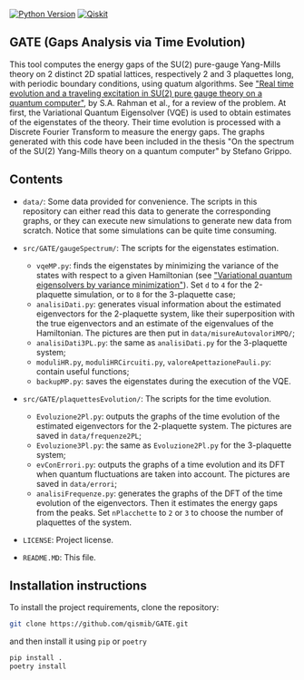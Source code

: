 [![Python Version](https://img.shields.io/badge/Python-3.11-blue)](https://www.python.org/)
[![Qiskit](https://img.shields.io/badge/Qiskit-0.45.1-blue.svg?style=flat-square&logo=qiskit&logoColor=white)](https://www.ibm.com/quantum/qiskit)

## GATE (Gaps Analysis via Time Evolution)

This tool computes the energy gaps of the SU(2) pure-gauge Yang-Mills theory on 2 distinct 2D spatial lattices, respectively 2 and 3 plaquettes long, with periodic boundary conditions, using quatum algorithms. See ["Real time evolution and a traveling excitation in SU(2) pure gauge theory on a quantum computer"](https://arxiv.org/abs/2210.11606), by S.A. Rahman et al., for a review of the problem. At first, the Variational Quantum Eigensolver (VQE) is used to obtain estimates of the eigenstates of the theory. Their time evolution is processed with a Discrete Fourier Transform to measure the energy gaps.
The graphs generated with this code have been included in the thesis "On the spectrum of the SU(2) Yang-Mills theory on a quantum computer" by Stefano Grippo.

## Contents

- `data/`: Some data provided for convenience. The scripts in this repository can either read this data to generate the corresponding graphs, or they can execute new simulations to generate new data from scratch. Notice that some simulations can be quite time consuming.

- `src/GATE/gaugeSpectrum/`: The scripts for the eigenstates estimation.
	- `vqeMP.py`: finds the eigenstates by minimizing the variance of the states with respect to a given Hamiltonian (see ["Variational quantum eigensolvers by variance minimization"](https://arxiv.org/abs/2006.15781)). Set `d` to `4` for the 2-plaquette simulation, or to `8` for the 3-plaquette case;
	- `analisiDati.py`: generates visual information about the estimated eigenvectors for the 2-plaquette system, like their superposition with the true eigenvectors and an estimate of the eigenvalues of the Hamiltonian. The pictures are then put in `data/misureAutovaloriMPQ/`;
	- `analisiDati3PL.py`: the same as `analisiDati.py` for the 3-plaquette system;
	- `moduliHR.py`, `moduliHRCircuiti.py`, `valoreApettazionePauli.py`: contain useful functions;
	- `backupMP.py`: saves the eigenstates during the execution of the VQE.

- `src/GATE/plaquettesEvolution/`: The scripts for the time evolution.
	- `Evoluzione2Pl.py`: outputs the graphs of the time evolution of the estimated eigenvectors for the 2-plaquette system. The pictures are saved in `data/frequenze2PL`;
	- `Evoluzione3Pl.py`: the same as `Evoluzione2Pl.py` for the 3-plaquette system;
	- `evConErrori.py`: outputs the graphs of a time evolution and its DFT when quantum fluctuations are taken into account. The pictures are saved in `data/errori`;
	- `analisiFrequenze.py`: generates the graphs of the DFT of the time evolution of the eigenvectors. Then it estimates the energy gaps from the peaks. Set `nPlacchette` to `2` or `3` to choose the number of plaquettes of the system.

- `LICENSE`: Project license.
- `README.MD`: This file.

## Installation instructions

To install the project requirements, clone the repository:

```bash
git clone https://github.com/qismib/GATE.git
```

and then install it using `pip` or `poetry`

```bash
pip install .
poetry install
```

